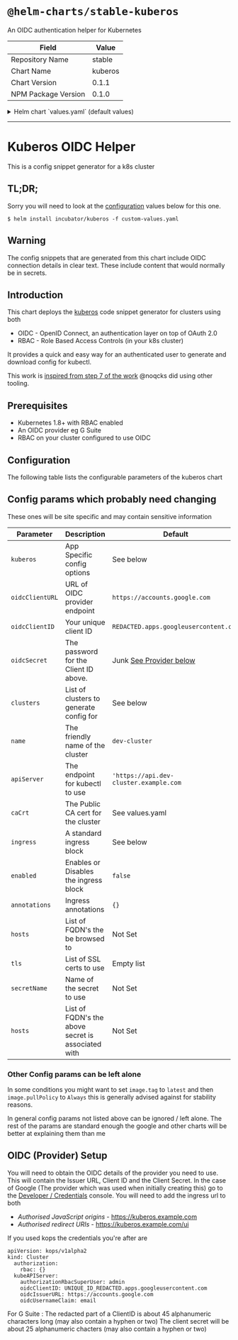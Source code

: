 # `@helm-charts/stable-kuberos`

An OIDC authentication helper for Kubernetes

| Field               | Value   |
| ------------------- | ------- |
| Repository Name     | stable  |
| Chart Name          | kuberos |
| Chart Version       | 0.1.1   |
| NPM Package Version | 0.1.0   |

<details>

<summary>Helm chart `values.yaml` (default values)</summary>

```yaml
# Default values for kuberos.
# This is a YAML-formatted file.
# Declare variables to be passed into your templates.

replicaCount: 1

# You probably want to change the values under `kuberos` and `ingress`

# `kuberos` describes the config for the app
kuberos:
  oidcClientURL: https://accounts.google.com
  # `oidcClientURL` is the endpoint that is used to quesry OIDC info
  oidcClientID: REDACTED.apps.googleusercontent.com
  # `oidcClientID` is typically a long alpha numeric string.
  #   For G Suite the 'REDACTED' part is about 45 alphanumeric characters
  oidcSecret: super-secret-value-here
  # `oidcSecret` is typically a long alpha numeric string.
  #   For G Suite it's about 25 alphanumeric characters
  #   For security reasons it's best to set this at deployment time with
  #     `--set kuberos.oidcSecret=mySuper-secretPassPhrase`
  clusters:
    # The clusters below must all use the same OIDC details above
    #   The config snippet that is generated for a user will default
    #   to the first cluster
    - name: dev-cluster
      # `name` is a label to apply to the cluster. It would normally be
      #   the fqdn of the cluster eg dev-cluster.example.com
      #   it can be something a little more friendly eg dev-cluster
      apiServer: https://api.dev-cluster.example.com
      # `apiServer` is the url for kubectl
      #   This is typically  https://api.fqdn
      caCrt: |-
        -----BEGIN CERTIFICATE-----
        cert data here
        -----END CERTIFICATE-----
      # `caCrt` is the public / CA cert for the cluster

ingress:
  enabled: false
  # Set `enabled` to true to create an ingress and get external traffic to kuberos
  annotations: {}
  # Add your ingress annotations here. Most common ones are given below
  # kubernetes.io/ingress.class: nginx
  # certmanager.k8s.io/cluster-issuer:      prod-acme
  # certmanager.k8s.io/acme-challenge-type: http01
  # nginx.ingress.kubernetes.io/force-ssl-redirect: true
  path: /
  # `path` can stay as-is
  hosts:
    # Add host headers and cert names below
    - chart-example.local
  tls: []
  #  - secretName: chart-example-tls
  #    hosts:
  #      - chart-example.local

image:
  repository: negz/kuberos
  tag: ede4085
  pullPolicy: IfNotPresent

service:
  type: ClusterIP
  port: 80

resources:
  {}
  # We usually recommend not to specify default resources and to leave this as a conscious
  # choice for the user. This also increases chances charts run on environments with little
  # resources, such as Minikube. If you do want to specify resources, uncomment the following
  # lines, adjust them as necessary, and remove the curly braces after 'resources:'.
  # limits:
  #  cpu: 100m
  #  memory: 128Mi
  # requests:
  #  cpu: 100m
  #  memory: 128Mi

nodeSelector: {}

tolerations: []

affinity: {}
```

</details>

---

# Kuberos OIDC Helper

This is a config snippet generator for a k8s cluster

## TL;DR;

Sorry you will need to look at the [configuration](#configuration) values below for this one.

```console
$ helm install incubator/kuberos -f custom-values.yaml
```

## Warning

The config snippets that are generated from this chart include OIDC connection details in clear text.
These include content that would normally be in secrets.

## Introduction

This chart deploys the [kuberos](https://github.com/negz/kuberos) code
snippet generator for clusters using both

- OIDC - OpenID Connect, an authentication layer on top of OAuth 2.0
- RBAC - Role Based Access Controls (in your k8s cluster)

It provides a quick and easy way for an authenticated user to generate
and download config for kubectl.

This work is [inspired from step 7 of the work](https://medium.com/@noqcks/secure-your-kubernetes-cluster-with-google-oidc-e1905c923522)
@noqcks did using other tooling.

## Prerequisites

- Kubernetes 1.8+ with RBAC enabled
- An OIDC provider eg G Suite
- RBAC on your cluster configured to use OIDC

## Configuration

The following table lists the configurable parameters of the kuberos chart

## Config params which probably need changing

These ones will be site specific and may contain sensitive information

| Parameter       | Description                                        | Default                                         |
| --------------- | -------------------------------------------------- | ----------------------------------------------- |
| `kuberos`       | App Specific config options                        | See below                                       |
| `oidcClientURL` | URL of OIDC provider endpoint                      | `https://accounts.google.com`                   |
| `oidcClientID`  | Your unique client ID                              | `REDACTED.apps.googleusercontent.com`           |
| `oidcSecret`    | The password for the Client ID above.              | Junk [See Provider below](#oidc-provider-setup) |
| `clusters`      | List of clusters to generate config for            | See below                                       |
| `name`          | The friendly name of the cluster                   | `dev-cluster`                                   |
| `apiServer`     | The endpoint for kubectl to use                    | `'https://api.dev-cluster.example.com`          |
| `caCrt`         | The Public CA cert for the cluster                 | See values.yaml                                 |
| `ingress`       | A standard ingress block                           | See below                                       |
| `enabled`       | Enables or Disables the ingress block              | `false`                                         |
| `annotations`   | Ingress annotations                                | `{}`                                            |
| `hosts`         | List of FQDN's the be browsed to                   | Not Set                                         |
| `tls`           | List of SSL certs to use                           | Empty list                                      |
| `secretName`    | Name of the secret to use                          | Not Set                                         |
| `hosts`         | List of FQDN's the above secret is associated with | Not Set                                         |

### Other Config params can be left alone

In some conditions you might want to set `image.tag` to `latest` and then `image.pullPolicy` to `Always`
this is generally advised against for stability reasons.

In general config params not listed above can be ignored / left alone.
The rest of the params are standard enough the google and other charts will be better at explaining them than me

## OIDC (Provider) Setup

You will need to obtain the OIDC details of the provider you need to use. This will contain the Issuer URL, Client ID and the Client Secret.
In the case of Google (The provider which was used when initially creating this) go to the [Developer / Credentials](https://console.developers.google.com/apis/credentials) console. You will need to add the ingress url to both

- _Authorised JavaScript origins_ - https://kuberos.example.com
- _Authorised redirect URIs_ - https://kuberos.example.com/ui

If you used kops the credentials you're after are

```
apiVersion: kops/v1alpha2
kind: Cluster
  authorization:
    rbac: {}
  kubeAPIServer:
    authorizationRbacSuperUser: admin
    oidcClientID: UNIQUE_ID_REDACTED.apps.googleusercontent.com
    oidcIssuerURL: https://accounts.google.com
    oidcUsernameClaim: email
```

For G Suite :
The redacted part of a ClientID is about 45 alphanumeric characters long (may also contain a hyphen or two)
The client secret will be about 25 alphanumeric chacters (may also contain a hyphen or two)
